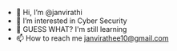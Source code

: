- 👋 Hi, I’m @janvirathi
- 👀 I’m interested in Cyber Security
- 🌱 GUESS WHAT? I'm still learning 
- 📫 How to reach me janvirathee10@gmail.com

<!---
janvirathi/janvirathi is a ✨ special ✨ repository because its `README.md` (this file) appears on your GitHub profile.
You can click the Preview link to take a look at your changes.
--->

